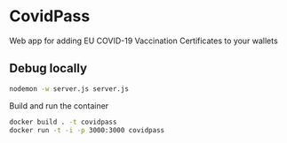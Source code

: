 # CovidPass

Web app for adding EU COVID-19 Vaccination Certificates to your wallets

## Debug locally

```sh
nodemon -w server.js server.js
```

Build and run the container

```sh
docker build . -t covidpass
docker run -t -i -p 3000:3000 covidpass
```